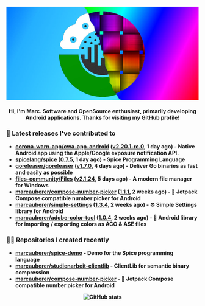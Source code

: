 <p align="center">
	<img src="https://raw.githubusercontent.com/marcauberer/marcauberer/master/images/frontpage-image.jpg">
	<br><br>
	<b>Hi, I'm Marc. Software and OpenSource enthusiast, primarily developing Android applications. Thanks for visiting my GitHub profile!
</p>

### 🚀 Latest releases I've contributed to


- [corona-warn-app/cwa-app-android](https://github.com/corona-warn-app/cwa-app-android) ([v2.20.1-rc.0](https://github.com/corona-warn-app/cwa-app-android/releases/tag/v2.20.1-rc.0), 1 day ago) - Native Android app using the Apple/Google exposure notification API.
- [spicelang/spice](https://github.com/spicelang/spice) ([0.7.5](https://github.com/spicelang/spice/releases/tag/0.7.5), 1 day ago) - Spice Programming Language
- [goreleaser/goreleaser](https://github.com/goreleaser/goreleaser) ([v1.7.0](https://github.com/goreleaser/goreleaser/releases/tag/v1.7.0), 4 days ago) - Deliver Go binaries as fast and easily as possible
- [files-community/Files](https://github.com/files-community/Files) ([v2.1.24](https://github.com/files-community/Files/releases/tag/v2.1.24), 5 days ago) - A modern file manager for Windows
- [marcauberer/compose-number-picker](https://github.com/marcauberer/compose-number-picker) ([1.1.1](https://github.com/marcauberer/compose-number-picker/releases/tag/1.1.1), 2 weeks ago) - 🔢 Jetpack Compose compatible number picker for Android
- [marcauberer/simple-settings](https://github.com/marcauberer/simple-settings) ([1.3.4](https://github.com/marcauberer/simple-settings/releases/tag/1.3.4), 2 weeks ago) - ⚙️ Simple Settings library for Android
- [marcauberer/adobe-color-tool](https://github.com/marcauberer/adobe-color-tool) ([1.0.4](https://github.com/marcauberer/adobe-color-tool/releases/tag/1.0.4), 2 weeks ago) - 🎨 Android library for importing / exporting colors as ACO &amp; ASE files

### 👨‍💻 Repositories I created recently
- [marcauberer/spice-demo](https://github.com/marcauberer/spice-demo) - Demo for the Spice programming language
- [marcauberer/studienarbeit-clientlib](https://github.com/marcauberer/studienarbeit-clientlib) - ClientLib for semantic binary compression
- [marcauberer/compose-number-picker](https://github.com/marcauberer/compose-number-picker) - 🔢 Jetpack Compose compatible number picker for Android

<p align="center">
	<img src="https://github-readme-stats.vercel.app/api?username=marcauberer&show_icons=true&theme=dark" alt="GitHub stats">
</p>
